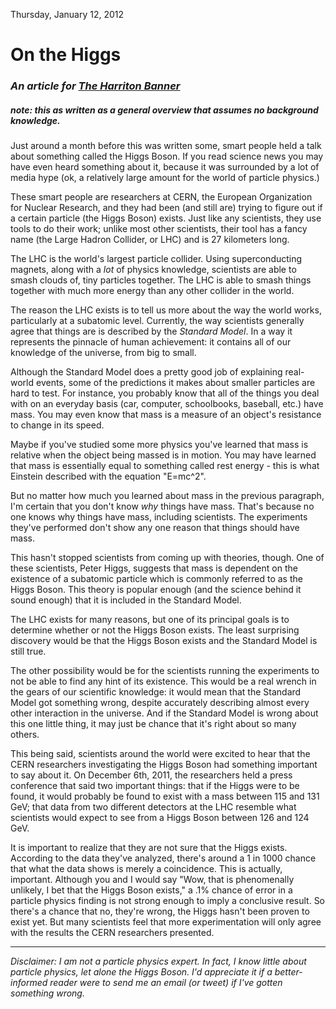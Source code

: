 Thursday, January 12, 2012

# On the Higgs
### *An article for [The Harriton Banner](http://www.hhsbanner.com/)*
##### note: this as written as a general overview that assumes no background knowledge.

Just around a month before this was written some, smart people held a talk about something called the Higgs Boson. If you read science news you may have even heard something about it, because it was surrounded by a lot of media hype (ok, a relatively large amount for the world of particle physics.)

These smart people are researchers at CERN, the European Organization for Nuclear Research, and they had been (and still are) trying to figure out if a certain particle (the Higgs Boson) exists. Just like any scientists, they use tools to do their work; unlike most other scientists, their tool has a fancy name (the Large Hadron Collider, or LHC) and is 27 kilometers long. 

The LHC is the world's largest particle collider. Using superconducting magnets, along with a _lot_ of physics knowledge, scientists are able to smash clouds of, tiny particles together. The LHC is able to smash things together with much more energy than any other collider in the world. 

The reason the LHC exists is to tell us more about the way the world works, particularly at a subatomic level. Currently, the way scientists generally agree that things are is described by the _Standard Model_. In a way it represents the pinnacle of human achievement: it contains all of our knowledge of the universe, from big to small.
		
Although the Standard Model does a pretty good job of explaining real-world events, some of the predictions it makes about smaller particles are hard to test. For instance, you probably know that all of the things you deal with on an everyday basis (car, computer, schoolbooks, baseball, etc.) have mass. You may even know that mass is a measure of an object's resistance to change in its speed.

Maybe if you've studied some more physics you've learned that mass is relative when the object being massed is in motion. You may have learned that mass is essentially equal to something called rest energy - this is what Einstein described with the equation "E=mc^2".

But no matter how much you learned about mass in the previous paragraph, I'm certain that you don't know _why_ things have mass. That's because no one knows why things have mass, including scientists. The experiments they've performed don't show any one reason that things should have mass.

This hasn't stopped scientists from coming up with theories, though. One of these scientists, Peter Higgs, suggests that mass is dependent on the existence of a subatomic particle which is commonly referred to as the Higgs Boson. This theory is popular enough (and the science behind it sound enough) that it is included in the Standard Model.

The LHC exists for many reasons, but one of its principal goals is to determine whether or not the Higgs Boson exists. The least surprising discovery would be that the Higgs Boson exists and the Standard Model is still true. 

The other possibility would be for the scientists running the experiments to not be able to find any hint of its existence. This would be a real wrench in the gears of our scientific knowledge: it would mean that the Standard Model got something wrong, despite accurately describing almost every other interaction in the universe. And if the Standard Model is wrong about this one little thing, it may just be chance that it's right about so many others.

This being said, scientists around the world were excited to hear that the CERN researchers investigating the Higgs Boson had something important to say about it. On December 6th, 2011, the researchers held a press conference that said two important things: that if the Higgs were to be found, it would probably be found to exist with a mass between 115 and 131 GeV; that data from two different detectors at the LHC resemble what scientists would expect to see from a Higgs Boson between 126 and 124 GeV. 

It is important to realize that they are not sure that the Higgs exists. According to the data they've analyzed, there's around a 1 in 1000 chance that what the data shows is merely a coincidence. This is actually, important. Although you and I would say "Wow, that is phenomenally unlikely, I bet that the Higgs Boson exists," a .1% chance of error in a particle physics finding is not strong enough to imply a conclusive result. So there's a chance that no, they're wrong, the Higgs hasn't been proven to exist yet. But many scientists feel that more experimentation will only agree with the results the CERN researchers presented. 

---
*Disclaimer: I am not a particle physics expert. In fact, I know little about particle physics, let alone the Higgs Boson. I'd appreciate it if a better-informed reader were to send me an email (or tweet) if I've gotten something wrong.*
